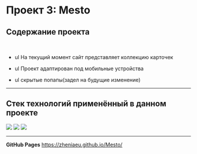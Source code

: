 # **Проект 3: Mesto**  


## **Содержание проекта**  
<br>  

+ ul На текущий момент сайт представляет коллекцию карточек

+ ul Проект адаптирован под мобильные устройства  

+ ul скрытые попапы(задел на будущие изменение)  
___
## **Cтек технологий применённый в данном проекте**  


![](https://img.shields.io/badge/&zwnj;-HTML5-informational?style=flat&logo=HTML5&logoColor=yellowwhite&color=2bbc8a) ![](https://img.shields.io/badge/&zwnj;-CSS3-informational?style=flat&logo=CSS3&logoColor=00aeff&color=2bbc8a) ![](https://img.shields.io/badge/&zwnj;-BEM____Nested-informational?style=flat&logo=BEM&logoColor=white&color=2bbc8a)  


___
**GitHub Pages** 
https://zheniaeu.github.io/Mesto/